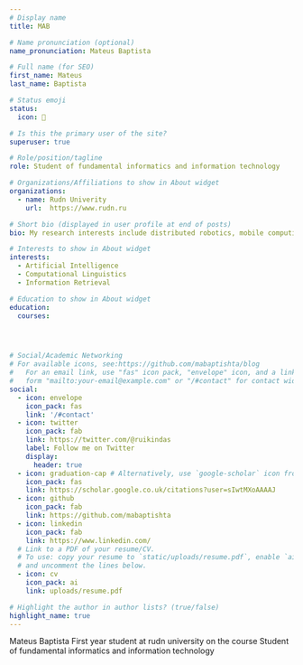 ```yaml
---
# Display name
title: MAB

# Name pronunciation (optional)
name_pronunciation: Mateus Baptista

# Full name (for SEO)
first_name: Mateus
last_name: Baptista

# Status emoji
status:
  icon: 🧠

# Is this the primary user of the site?
superuser: true

# Role/position/tagline
role: Student of fundamental informatics and information technology

# Organizations/Affiliations to show in About widget
organizations:
  - name: Rudn Univerity
    url:  https://www.rudn.ru

# Short bio (displayed in user profile at end of posts)
bio: My research interests include distributed robotics, mobile computing and programmable matter.

# Interests to show in About widget
interests:
  - Artificial Intelligence
  - Computational Linguistics
  - Information Retrieval

# Education to show in About widget
education:
  courses:




# Social/Academic Networking
# For available icons, see:https://github.com/mabaptishta/blog
#   For an email link, use "fas" icon pack, "envelope" icon, and a link in the
#   form "mailto:your-email@example.com" or "/#contact" for contact widget.
social:
  - icon: envelope
    icon_pack: fas
    link: '/#contact'
  - icon: twitter
    icon_pack: fab
    link: https://twitter.com/@ruikindas
    label: Follow me on Twitter
    display:
      header: true
  - icon: graduation-cap # Alternatively, use `google-scholar` icon from `ai` icon pack
    icon_pack: fas
    link: https://scholar.google.co.uk/citations?user=sIwtMXoAAAAJ
  - icon: github
    icon_pack: fab
    link: https://github.com/mabaptishta
  - icon: linkedin
    icon_pack: fab
    link: https://www.linkedin.com/
  # Link to a PDF of your resume/CV.
  # To use: copy your resume to `static/uploads/resume.pdf`, enable `ai` icons in `params.yaml`,
  # and uncomment the lines below.
  - icon: cv
    icon_pack: ai
    link: uploads/resume.pdf

# Highlight the author in author lists? (true/false)
highlight_name: true
---
```


Mateus Baptista First year student at rudn university on the course Student of fundamental informatics and information technology
